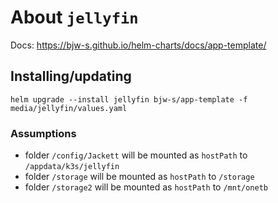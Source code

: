 About `jellyfin`
===
Docs: https://bjw-s.github.io/helm-charts/docs/app-template/


Installing/updating
---

```shell
helm upgrade --install jellyfin bjw-s/app-template -f media/jellyfin/values.yaml
```

### Assumptions
- folder `/config/Jackett` will be mounted as `hostPath` to `/appdata/k3s/jellyfin`
- folder `/storage` will be mounted as `hostPath` to `/storage`
- folder `/storage2` will be mounted as `hostPath` to `/mnt/onetb`
